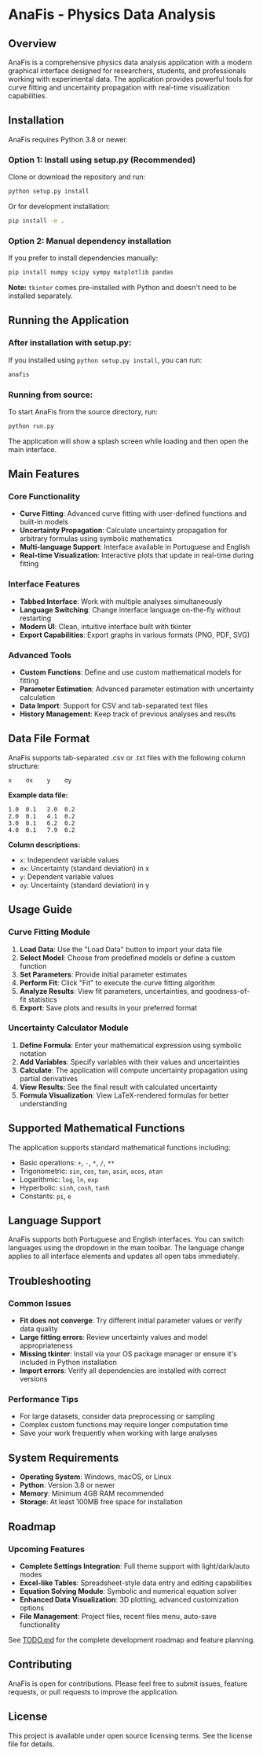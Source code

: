 # AnaFis - Physics Data Analysis

## Overview

AnaFis is a comprehensive physics data analysis application with a modern graphical interface designed for researchers, students, and professionals working with experimental data. The application provides powerful tools for curve fitting and uncertainty propagation with real-time visualization capabilities.

## Installation

AnaFis requires Python 3.8 or newer.

### Option 1: Install using setup.py (Recommended)

Clone or download the repository and run:

```bash
python setup.py install
```

Or for development installation:

```bash
pip install -e .
```

### Option 2: Manual dependency installation

If you prefer to install dependencies manually:

```bash
pip install numpy scipy sympy matplotlib pandas
```

**Note:** `tkinter` comes pre-installed with Python and doesn't need to be installed separately.

## Running the Application

### After installation with setup.py:
If you installed using `python setup.py install`, you can run:

```bash
anafis
```

### Running from source:
To start AnaFis from the source directory, run:

```bash
python run.py
```

The application will show a splash screen while loading and then open the main interface.

## Main Features

### Core Functionality
- **Curve Fitting**: Advanced curve fitting with user-defined functions and built-in models
- **Uncertainty Propagation**: Calculate uncertainty propagation for arbitrary formulas using symbolic mathematics
- **Multi-language Support**: Interface available in Portuguese and English
- **Real-time Visualization**: Interactive plots that update in real-time during fitting

### Interface Features
- **Tabbed Interface**: Work with multiple analyses simultaneously
- **Language Switching**: Change interface language on-the-fly without restarting
- **Modern UI**: Clean, intuitive interface built with tkinter
- **Export Capabilities**: Export graphs in various formats (PNG, PDF, SVG)

### Advanced Tools
- **Custom Functions**: Define and use custom mathematical models for fitting
- **Parameter Estimation**: Advanced parameter estimation with uncertainty calculation
- **Data Import**: Support for CSV and tab-separated text files
- **History Management**: Keep track of previous analyses and results

## Data File Format

AnaFis supports tab-separated .csv or .txt files with the following column structure:

```
x    σx    y    σy
```

**Example data file:**
```
1.0  0.1   2.0  0.2
2.0  0.1   4.1  0.2
3.0  0.1   6.2  0.2
4.0  0.1   7.9  0.2
```

**Column descriptions:**
- `x`: Independent variable values
- `σx`: Uncertainty (standard deviation) in x
- `y`: Dependent variable values  
- `σy`: Uncertainty (standard deviation) in y

## Usage Guide

### Curve Fitting Module
1. **Load Data**: Use the "Load Data" button to import your data file
2. **Select Model**: Choose from predefined models or define a custom function
3. **Set Parameters**: Provide initial parameter estimates
4. **Perform Fit**: Click "Fit" to execute the curve fitting algorithm
5. **Analyze Results**: View fit parameters, uncertainties, and goodness-of-fit statistics
6. **Export**: Save plots and results in your preferred format

### Uncertainty Calculator Module
1. **Define Formula**: Enter your mathematical expression using symbolic notation
2. **Add Variables**: Specify variables with their values and uncertainties
3. **Calculate**: The application will compute uncertainty propagation using partial derivatives
4. **View Results**: See the final result with calculated uncertainty
5. **Formula Visualization**: View LaTeX-rendered formulas for better understanding

## Supported Mathematical Functions

The application supports standard mathematical functions including:
- Basic operations: `+`, `-`, `*`, `/`, `**` 
- Trigonometric: `sin`, `cos`, `tan`, `asin`, `acos`, `atan`
- Logarithmic: `log`, `ln`, `exp`
- Hyperbolic: `sinh`, `cosh`, `tanh`
- Constants: `pi`, `e`

## Language Support

AnaFis supports both Portuguese and English interfaces. You can switch languages using the dropdown in the main toolbar. The language change applies to all interface elements and updates all open tabs immediately.

## Troubleshooting

### Common Issues
- **Fit does not converge**: Try different initial parameter values or verify data quality
- **Large fitting errors**: Review uncertainty values and model appropriateness  
- **Missing tkinter**: Install via your OS package manager or ensure it's included in Python installation
- **Import errors**: Verify all dependencies are installed with correct versions

### Performance Tips
- For large datasets, consider data preprocessing or sampling
- Complex custom functions may require longer computation time
- Save your work frequently when working with large analyses

## System Requirements

- **Operating System**: Windows, macOS, or Linux
- **Python**: Version 3.8 or newer
- **Memory**: Minimum 4GB RAM recommended
- **Storage**: At least 100MB free space for installation

## Roadmap

### Upcoming Features
- **Complete Settings Integration**: Full theme support with light/dark/auto modes
- **Excel-like Tables**: Spreadsheet-style data entry and editing capabilities  
- **Equation Solving Module**: Symbolic and numerical equation solver
- **Enhanced Data Visualization**: 3D plotting, advanced customization options
- **File Management**: Project files, recent files menu, auto-save functionality

See [TODO.md](TODO.md) for the complete development roadmap and feature planning.

## Contributing

AnaFis is open for contributions. Please feel free to submit issues, feature requests, or pull requests to improve the application.

## License

This project is available under open source licensing terms. See the license file for details.
